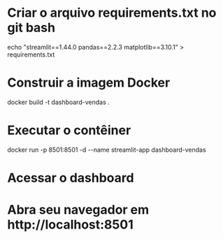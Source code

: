 # Criar o arquivo requirements.txt no git bash
echo "streamlit==1.44.0
pandas==2.2.3
matplotlib==3.10.1" > requirements.txt

# Construir a imagem Docker
docker build -t dashboard-vendas .

# Executar o contêiner
docker run -p 8501:8501 -d --name streamlit-app dashboard-vendas

# Acessar o dashboard
# Abra seu navegador em http://localhost:8501